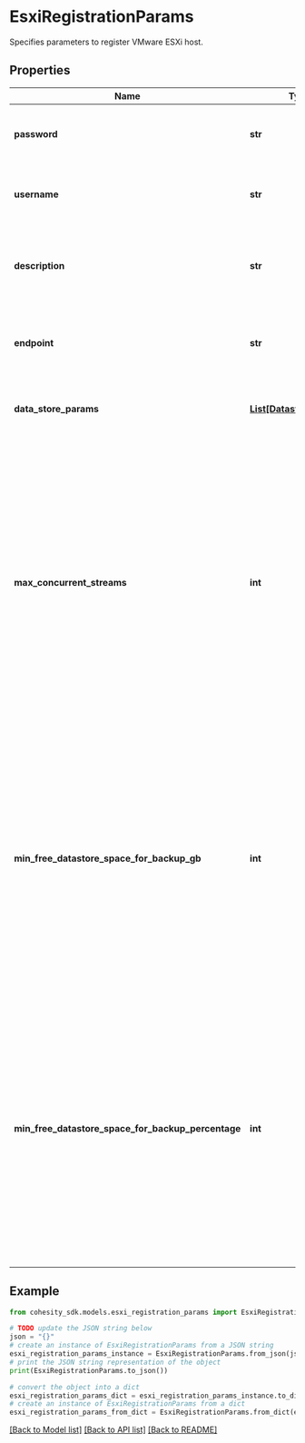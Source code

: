# EsxiRegistrationParams

Specifies parameters to register VMware ESXi host.

## Properties

Name | Type | Description | Notes
------------ | ------------- | ------------- | -------------
**password** | **str** | Specifies the password to access target entity. | 
**username** | **str** | Specifies the username to access target entity. | 
**description** | **str** | Specifies the description of the source being registered. | [optional] 
**endpoint** | **str** | Specifies the endpoint IPaddress, URL or hostname of the host. | 
**data_store_params** | [**List[DatastoreParams]**](DatastoreParams.md) | Specifies the datastore specific params. | [optional] 
**max_concurrent_streams** | **int** | If this value is &gt; 0 and the number of streams concurrently active on a datastore is equal to it, then any further requests to access the datastore would be denied until the number of active streams reduces. This applies for all the datastores in the specified host. | [optional] 
**min_free_datastore_space_for_backup_gb** | **int** | Specifies the minimum free space (in GB) expected to be available in the datastore where the virtual disks of the VM being backed up reside. If the space available is lower than the specified value, backup will be aborted. | [optional] 
**min_free_datastore_space_for_backup_percentage** | **int** | Specifies the minimum free space (in percentage) expected to be available in the datastore where the virtual disks of the VM being backed up reside. If the space available is lower than the specified value, backup will be aborted. | [optional] 

## Example

```python
from cohesity_sdk.models.esxi_registration_params import EsxiRegistrationParams

# TODO update the JSON string below
json = "{}"
# create an instance of EsxiRegistrationParams from a JSON string
esxi_registration_params_instance = EsxiRegistrationParams.from_json(json)
# print the JSON string representation of the object
print(EsxiRegistrationParams.to_json())

# convert the object into a dict
esxi_registration_params_dict = esxi_registration_params_instance.to_dict()
# create an instance of EsxiRegistrationParams from a dict
esxi_registration_params_from_dict = EsxiRegistrationParams.from_dict(esxi_registration_params_dict)
```
[[Back to Model list]](../README.md#documentation-for-models) [[Back to API list]](../README.md#documentation-for-api-endpoints) [[Back to README]](../README.md)


